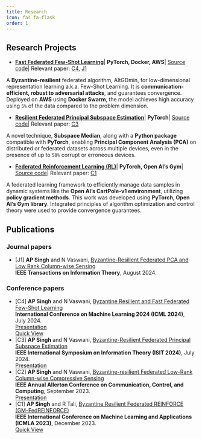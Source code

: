```yaml
---
title: Research
icon: fas fa-flask
order: 1
---
```

## Research Projects
- [**Fast Federated Few-Shot Learning**](https://singhankitpratap.github.io/sap_files/icml_pres.pdf)| **PyTorch, Docker, AWS**| [Source code](https://github.com/singhankitpratap/Federated-ByzaltGDmin.git)| Relevant paper: [C4](#conference-papers), [J1](#journal-papers)
  
A **Byzantine-resilient** federated algorithm, AltGDmin, for low-dimensional representation learning a.k.a. Few-Shot Learning. It is **communication-efficient, robust to adversarial attacks**, and guarantees convergence. Deployed on **AWS** using **Docker Swarm**, the model achieves high accuracy using `5%` of the data compared to the problem dimension. 

- [**Resilient Federated Principal Subspace Estimation**](https://singhankitpratap.github.io/sap_files/isit_pres.pdf)| **PyTorch**| [Source code](https://github.com/singhankitpratap/subspace_median.git)| Relevant paper: [C3](#conference-papers)

A novel technique, **Subspace Median**, along with a **Python package** compatible with **PyTorch**, enabling **Principal Component Analysis (PCA)** on distributed or federated datasets across multiple devices, even in the presence of up to `50%` corrupt or erroneous devices.

- [**Federated Reinforcement Learning (RL)**](https://singhankitpratap.github.io/sap_files/fedreinf.pdf)| **PyTorch, Open AI’s Gym**| [Source code](https://github.com/singhankitpratap/fed_reinforce.git)| Relevant paper: [C1](#conference-papers)
  
A federated learning framework to efficiently manage data samples in dynamic systems like the **Open AI’s CartPole-v1 environment**, utilizing **policy gradient methods**. This work was developed using **PyTorch, Open AI’s Gym library**. Integrated principles of algorithm optimization and control theory were used to provide convergence guarantees.

## Publications
### Journal papers
- [J1] **AP Singh** and N Vaswani, [Byzantine-Resilient Federated PCA and Low Rank Column-wise Sensing](https://ieeexplore.ieee.org/abstract/document/10643192) \
  **IEEE Transactions on Information Theory**, August 2024.

### Conference papers
- [C4] **AP Singh** and N Vaswani, [Byzantine Resilient and Fast Federated Few-Shot Learning](https://proceedings.mlr.press/v235/singh24f.html) \
  **International Conference on Machine Learning 2024 (ICML 2024)**, July 2024.\
  [Presentation](https://singhankitpratap.github.io/sap_files/icml_pres.pdf)\
  [Quick View](https://singhankitpratap.github.io/sap_files/ICML.pdf)
- [C3] **AP Singh** and N Vaswani, [Byzantine-Resilient Federated Principal Subspace Estimation](https://ieeexplore.ieee.org/abstract/document/10619161) \
  **IEEE International Symposium on Information Theory (ISIT 2024)**, July 2024.\
  [Presentation](https://singhankitpratap.github.io/sap_files/isit_pres.pdf)
- [C2] **AP Singh** and N Vaswani, [Byzantine-resilient Federated Low-Rank Column-wise Compressive Sensing](https://ieeexplore.ieee.org/abstract/document/10313492) \
  **IEEE Annual Allerton Conference on Communication, Control, and Computing**, September 2023.\
  [Presentation](https://singhankitpratap.github.io/sap_files/allerton_pres.pdf)
- [C1] **AP Singh** and R Tali, [Byzantine Resilient Federated REINFORCE (GM-FedREINFORCE)](https://ieeexplore.ieee.org/abstract/document/10460041) \
  **IEEE International Conference on Machine Learning and Applications (ICMLA 2023)**, December 2023.\
  [Quick View](https://singhankitpratap.github.io/sap_files/fedreinf.pdf)
